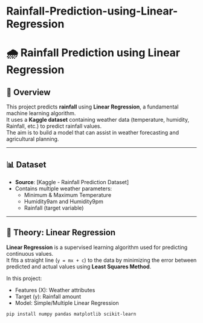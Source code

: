 # Rainfall-Prediction-using-Linear-Regression
# 🌧 Rainfall Prediction using Linear Regression

## 📌 Overview
This project predicts **rainfall** using **Linear Regression**, a fundamental machine learning algorithm.  
It uses a **Kaggle dataset** containing weather data (temperature, humidity, Rainfall, etc.) to predict rainfall values.  
The aim is to build a model that can assist in weather forecasting and agricultural planning.

---

## 📊 Dataset
- **Source**: [Kaggle - Rainfall Prediction Dataset]
- Contains multiple weather parameters:
  - Minimum & Maximum Temperature
  - Humidity9am and Humidity9pm
  - Rainfall (target variable)

---

## 🧠 Theory: Linear Regression
**Linear Regression** is a supervised learning algorithm used for predicting continuous values.  
It fits a straight line (`y = mx + c`) to the data by minimizing the error between predicted and actual values using **Least Squares Method**.  

In this project:
- Features (X): Weather attributes
- Target (y): Rainfall amount
- Model: Simple/Multiple Linear Regression


```bash
pip install numpy pandas matplotlib scikit-learn
